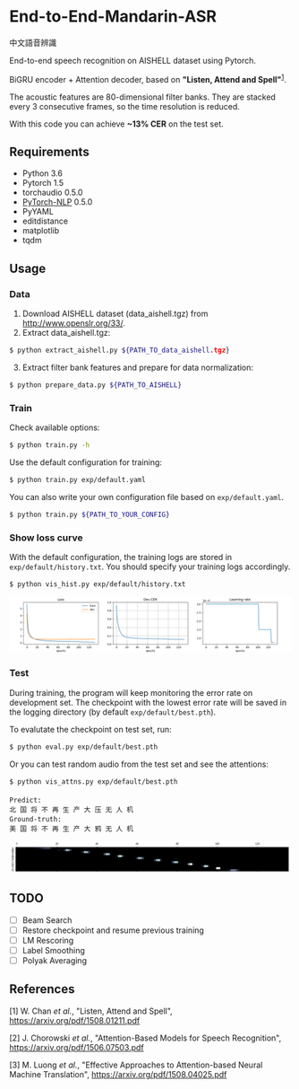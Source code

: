 # End-to-End-Mandarin-ASR

中文語音辨識

End-to-end speech recognition on AISHELL dataset using Pytorch.

BiGRU encoder + Attention decoder, based on **"Listen, Attend and Spell"**<sup>[1](#References)</sup>.

The acoustic features are 80-dimensional filter banks. They are stacked every 3 consecutive frames, so the time resolution is reduced.

With this code you can achieve **~13% CER** on the test set.

## Requirements
* Python 3.6
* Pytorch 1.5
* torchaudio 0.5.0
* [PyTorch-NLP](https://github.com/PetrochukM/PyTorch-NLP) 0.5.0
* PyYAML
* editdistance
* matplotlib
* tqdm

## Usage
### Data
1. Download AISHELL dataset (data_aishell.tgz) from http://www.openslr.org/33/.
2. Extract data_aishell.tgz:
```bash
$ python extract_aishell.py ${PATH_TO_data_aishell.tgz}
```
3. Extract filter bank features and prepare for data normalization:
```bash
$ python prepare_data.py ${PATH_TO_AISHELL}
```

### Train
Check available options:
```bash
$ python train.py -h
```
Use the default configuration for training:
```bash
$ python train.py exp/default.yaml
```
You can also write your own configuration file based on `exp/default.yaml`.
```bash
$ python train.py ${PATH_TO_YOUR_CONFIG}
```

### Show loss curve
With the default configuration, the training logs are stored in `exp/default/history.txt`.
You should specify your training logs accordingly.
```bash
$ python vis_hist.py exp/default/history.txt
```
![](./img/Figure_1.png)

### Test
During training, the program will keep monitoring the error rate on development set.
The checkpoint with the lowest error rate will be saved in the logging directory (by default `exp/default/best.pth`).

To evalutate the checkpoint on test set, run:
```bash
$ python eval.py exp/default/best.pth
```

Or you can test random audio from the test set and see the attentions:
```bash
$ python vis_attns.py exp/default/best.pth

Predict:
北 国 将 不 再 生 产 大 压 无 人 机
Ground-truth:
美 国 将 不 再 生 产 大 鸦 无 人 机
```
![](./img/Figure_3.png)

## TODO
- [ ] Beam Search
- [ ] Restore checkpoint and resume previous training
- [ ] LM Rescoring
- [ ] Label Smoothing
- [ ] Polyak Averaging

## References
[1] W. Chan _et al._, "Listen, Attend and Spell",
https://arxiv.org/pdf/1508.01211.pdf

[2] J. Chorowski _et al._, "Attention-Based Models for Speech Recognition",
https://arxiv.org/pdf/1506.07503.pdf

[3] M. Luong _et al._, "Effective Approaches to Attention-based Neural Machine Translation",
https://arxiv.org/pdf/1508.04025.pdf